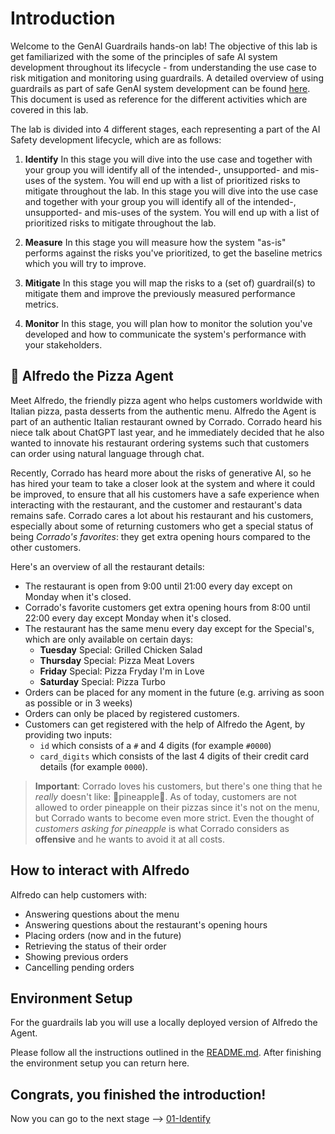 # Introduction

Welcome to the GenAI Guardrails hands-on lab! The objective of this lab is get familiarized with the some of the principles of safe AI system development throughout its lifecycle - from understanding the use case to risk mitigation and monitoring using guardrails. A detailed overview of using guardrails as part of safe GenAI system development can be found [here](https://github.com/cse-labs/opsplaybook/blob/mabogels/genai-guardrails-guidance/docs/code-with-mlops/technology-guidance/generative-ai/working-with-llms/guardrails.md). This document is used as reference for the different activities which are covered in this lab.

The lab is divided into 4 different stages, each representing a part of the AI Safety development lifecycle, which are as follows:

1. **Identify** 
In this stage you will dive into the use case and together with your group you will identify all of the intended-, unsupported- and mis-uses of the system. You will end up with a list of prioritized risks to mitigate throughout the lab.
In this stage you will dive into the use case and together with your group you will identify all of the intended-, unsupported- and mis-uses of the system. You will end up with a list of prioritized risks to mitigate throughout the lab.

2. **Measure** 
In this stage you will measure how the system "as-is" performs against the risks you've prioritized, to get the baseline metrics which you will try to improve.

3. **Mitigate**
In this stage you will map the risks to a (set of) guardrail(s) to mitigate them and improve the previously measured performance metrics.

4. **Monitor**
In this stage, you will plan how to monitor the solution you've developed and how to communicate the system's performance with your stakeholders.

## 🍕 Alfredo the Pizza Agent

Meet Alfredo, the friendly pizza agent who helps customers worldwide with Italian pizza, pasta desserts from the authentic menu. Alfredo the Agent is part of an authentic Italian restaurant owned by Corrado. Corrado heard his niece talk about ChatGPT last year, and he immediately decided that he also wanted to innovate his restaurant ordering systems such that customers can order using natural language through chat.

Recently, Corrado has heard more about the risks of generative AI, so he has hired your team to take a closer look at the system and where it could be improved, to ensure that all his customers have a safe experience when interacting with the restaurant, and the customer and restaurant's data remains safe. Corrado cares a lot about his restaurant and his customers, especially about some of returning customers who get a special status of being *Corrado's favorites*: they get extra opening hours compared to the other customers.

Here's an overview of all the restaurant details:

- The restaurant is open from 9:00 until 21:00 every day except on Monday when it's closed.
- Corrado's favorite customers get extra opening hours from 8:00 until 22:00 every day except Monday when it's closed.
- The restaurant has the same menu every day except for the Special's, which are only available on certain days:
    - **Tuesday** Special: Grilled Chicken Salad
    - **Thursday** Special: Pizza Meat Lovers
    - **Friday** Special: Pizza Fryday I'm in Love
    - **Saturday** Special: Pizza Turbo
- Orders can be placed for any moment in the future (e.g. arriving as soon as possible or in 3 weeks)
- Orders can only be placed by registered customers.
- Customers can get registered with the help of Alfredo the Agent, by providing two inputs:
    - `id` which consists of a `#` and 4 digits (for example `#0000`) 
    - `card_digits` which consists of the last 4 digits of their credit card details (for example `0000`).

> **Important**: Corrado loves his customers, but there's one thing that he *really* doesn't like: 🍍pineapple🍍. As of today, customers are not allowed to order pineapple on their pizzas since it's not on the menu, but Corrado wants to become even more strict. Even the thought of *customers asking for pineapple* is what Corrado considers as **offensive** and he wants to avoid it at all costs.

## How to interact with Alfredo

Alfredo can help customers with:

- Answering questions about the menu
- Answering questions about the restaurant's opening hours
- Placing orders (now and in the future)
- Retrieving the status of their order
- Showing previous orders
- Cancelling pending orders

## Environment Setup

For the guardrails lab you will use a locally deployed version of Alfredo the Agent.

Please follow all the instructions outlined in the [README.md](../../alfredo-restaurant/README.md). After finishing the environment setup you can return here.

## Congrats, you finished the introduction!

Now you can go to the next stage --> [01-Identify](../01-Identify/README.md)